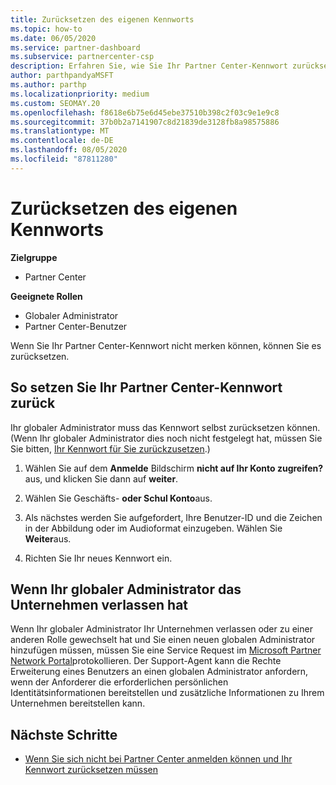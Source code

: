```yaml
---
title: Zurücksetzen des eigenen Kennworts
ms.topic: how-to
ms.date: 06/05/2020
ms.service: partner-dashboard
ms.subservice: partnercenter-csp
description: Erfahren Sie, wie Sie Ihr Partner Center-Kennwort zurücksetzen oder Hilfe vom globalen Administrator Ihres Unternehmens erhalten. Erfahren Sie außerdem, wie Sie einen neuen globalen Administrator für Partner Center hinzufügen.
author: parthpandyaMSFT
ms.author: parthp
ms.localizationpriority: medium
ms.custom: SEOMAY.20
ms.openlocfilehash: f8618e6b75e6d45ebe37510b398c2f03c9e1e9c8
ms.sourcegitcommit: 37b0b2a7141907c8d21839de3128fb8a98575886
ms.translationtype: MT
ms.contentlocale: de-DE
ms.lasthandoff: 08/05/2020
ms.locfileid: "87811280"
---
```

# <a name="reset-my-password"></a>Zurücksetzen des eigenen Kennworts

**Zielgruppe**

- Partner Center
 
**Geeignete Rollen**

- Globaler Administrator
- Partner Center-Benutzer


Wenn Sie Ihr Partner Center-Kennwort nicht merken können, können Sie es zurücksetzen.

## <a name="to-reset-your-partner-center-password"></a>So setzen Sie Ihr Partner Center-Kennwort zurück

Ihr globaler Administrator muss das Kennwort selbst zurücksetzen können. (Wenn Ihr globaler Administrator dies noch nicht festgelegt hat, müssen Sie Sie bitten, [Ihr Kennwort für Sie zurückzusetzen](reset-a-user-password.md).)

1. Wählen Sie auf dem **Anmelde** Bildschirm **nicht auf Ihr Konto zugreifen?** aus, und klicken Sie dann auf **weiter**.

2. Wählen Sie Geschäfts- **oder Schul Konto**aus.

3. Als nächstes werden Sie aufgefordert, Ihre Benutzer-ID und die Zeichen in der Abbildung oder im Audioformat einzugeben. Wählen Sie **Weiter**aus.

4. Richten Sie Ihr neues Kennwort ein.

## <a name="if-your-global-admin-has-left-the-company"></a>Wenn Ihr globaler Administrator das Unternehmen verlassen hat

Wenn Ihr globaler Administrator Ihr Unternehmen verlassen oder zu einer anderen Rolle gewechselt hat und Sie einen neuen globalen Administrator hinzufügen müssen, müssen Sie eine Service Request im [Microsoft Partner Network Portal](https://partner.microsoft.com/commercial#/)protokollieren. Der Support-Agent kann die Rechte Erweiterung eines Benutzers an einen globalen Administrator anfordern, wenn der Anforderer die erforderlichen persönlichen Identitätsinformationen bereitstellen und zusätzliche Informationen zu Ihrem Unternehmen bereitstellen kann.

## <a name="next-steps"></a>Nächste Schritte

- [Wenn Sie sich nicht bei Partner Center anmelden können und Ihr Kennwort zurücksetzen müssen](unable-to-sign-in.md)